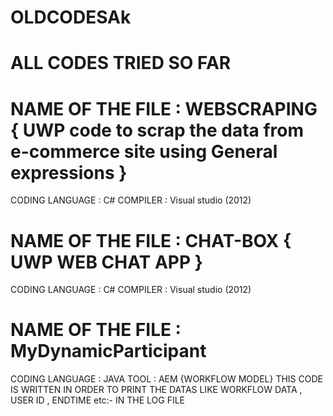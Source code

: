 # OLDCODESAk
# ALL CODES TRIED SO FAR


# NAME OF THE FILE : WEBSCRAPING { UWP code to scrap the data from e-commerce site using General expressions }
CODING LANGUAGE : C#
COMPILER : Visual studio (2012)


# NAME OF THE FILE : CHAT-BOX { UWP WEB CHAT APP }
CODING LANGUAGE : C#
COMPILER : Visual studio (2012)


# NAME OF THE FILE : MyDynamicParticipant
CODING LANGUAGE : JAVA 
TOOL : AEM {WORKFLOW MODEL}
THIS CODE IS WRITTEN IN ORDER TO PRINT THE DATAS LIKE WORKFLOW DATA , USER ID  , ENDTIME etc:- IN THE LOG FILE 
